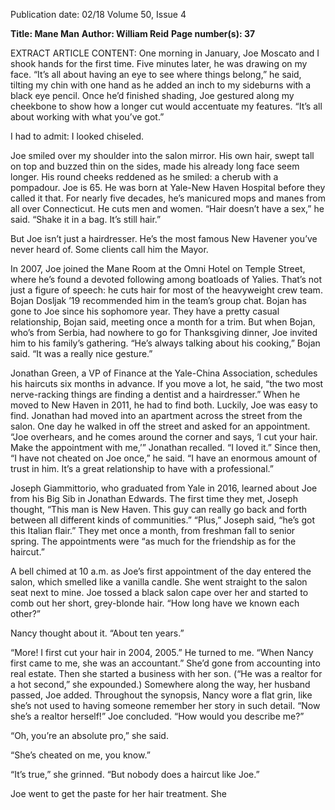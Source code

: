 Publication date: 02/18
Volume 50, Issue 4

**Title: Mane Man**
**Author: William Reid**
**Page number(s): 37**

EXTRACT ARTICLE CONTENT:
One morning in January, Joe Moscato and I shook 
hands for the first time. Five minutes later, he was 
drawing on my face.  “It’s all about having an eye to 
see where things belong,” he said, tilting my chin with one 
hand as he added an inch to my sideburns with a black eye 
pencil. Once he’d finished shading, Joe gestured along my 
cheekbone to show how a longer cut would accentuate my 
features. “It’s all about working with what you’ve got.”

I had to admit: I looked chiseled. 

Joe smiled over my shoulder into the salon mirror. His 
own hair, swept tall on top and buzzed thin on the sides, 
made his already long face seem longer. His round cheeks 
reddened as he smiled: a cherub with a pompadour. Joe is 
65. He was born at Yale-New Haven Hospital before they 
called it that. For nearly five decades, he’s manicured mops 
and manes from all over Connecticut. He cuts men and 
women. “Hair doesn’t have a sex,” he said. “Shake it in a 
bag. It’s still hair.” 

But Joe isn’t just a hairdresser. He’s the most famous New 
Havener you’ve never heard of. Some clients call him the 
Mayor. 

In 2007, Joe joined the Mane Room at the Omni Hotel on 
Temple Street, where he’s found a devoted following among 
boatloads of Yalies. That’s not just a figure of speech: he cuts 
hair for most of the heavyweight crew team. Bojan Dosljak 
’19 recommended him in the team’s group chat. Bojan has 
gone to Joe since his sophomore year. They have a pretty 
casual relationship, Bojan said, meeting once a month for a 
trim. But when Bojan, who’s from Serbia, had nowhere to go 
for Thanksgiving dinner, Joe invited him to his family’s gathering. “He’s always talking about his cooking,” Bojan said. “It 
was a really nice gesture.” 

Jonathan Green, a VP of Finance at the Yale-China Association, schedules his haircuts six months in advance. If you 
move a lot, he said, “the two most nerve-racking things are 
finding a dentist and a hairdresser.” When he moved to New 
Haven in 2011, he had to find both. Luckily, Joe was easy to 
find. Jonathan had moved into an apartment across the street 
from the salon. One day he walked in off the street and asked 
for an appointment. “Joe overhears, and he comes around 
the corner and says, ‘I cut your hair. Make the appointment 
with me,’” Jonathan recalled. “I loved it.” Since then, “I 
have not cheated on Joe once,” he said. “I have an enormous 
amount of trust in him. It’s a great relationship to have with 
a professional.” 

Joseph Giammittorio, who graduated from Yale in 2016, 
learned about Joe from his Big Sib in Jonathan Edwards. 
The first time they met, Joseph thought, “This man is New 
Haven. This guy can really go back and forth between all 
different kinds of communities.” “Plus,” Joseph said, “he’s got 
this Italian flair.” They met once a month, from freshman fall 
to senior spring. The appointments were “as much for the 
friendship as for the haircut.” 

A bell chimed at 10 a.m. as Joe’s first appointment of the 
day entered the salon, which smelled like a vanilla 
candle. She went straight to the salon seat next to 
mine. Joe tossed a black salon cape over her and started to 
comb out her short, grey-blonde hair. “How long have we 
known each other?”

Nancy thought about it. “About ten years.”

“More! I first cut your hair in 2004, 2005.” He turned to 
me. “When Nancy first came to me, she was an accountant.” 
She’d gone from accounting into real estate. Then she started 
a business with her son. (“He was a realtor for a hot second,” 
she expounded.) Somewhere along the way, her husband 
passed, Joe added. Throughout the synopsis, Nancy wore a 
flat grin, like she’s not used to having someone remember 
her story in such detail. “Now she’s a realtor herself!” Joe 
concluded. “How would you describe me?”

“Oh, you’re an absolute pro,” she said.

“She’s cheated on me, you know.”

“It’s true,” she grinned. “But nobody does a haircut like 
Joe.”

Joe went to get the paste for her hair treatment. She